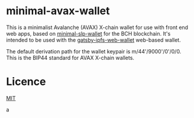 # minimal-avax-wallet

This is a minimalist Avalanche (AVAX) X-chain wallet for use with front end web apps, based on [minimal-slp-wallet](https://github.com/Permissionless-Software-Foundation/minimal-slp-wallet) for the BCH blockchain. It's intended to be used with the [gatsby-ipfs-web-wallet](https://github.com/Permissionless-Software-Foundation/gatsby-ipfs-web-wallet) web-based wallet.

The default derivation path for the wallet keypair is m/44'/9000'/0'/0/0. This is the BIP44 standard for AVAX X-chain wallets.

# Licence

[MIT](LICENSE.md)

a

